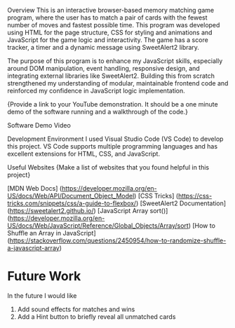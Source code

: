 Overview
This is an interactive browser-based memory matching game program, where the user has to match a pair of cards with the fewest number of moves and fastest possible time. This program was developed using HTML for the page structure, CSS for styling and animations and JavaScript for the game logic and interactivity. The game has a score tracker, a timer and a dynamic message using SweetAlert2 library.

The purpose of this program is to enhance my JavaScript skills, especially around DOM manipulation, event handling, responsive design, and integrating external libraries like SweetAlert2. Building this from scratch strengthened my understanding of modular, maintainable frontend code and reinforced my confidence in JavaScript logic implementation.

{Provide a link to your YouTube demonstration. It should be a one minute demo of the software running and a walkthrough of the code.}

Software Demo Video

Development Environment
I used Visual Studio Code (VS Code) to develop this project. VS Code supports multiple programming languages and has excellent extensions for HTML, CSS, and JavaScript.

Useful Websites
{Make a list of websites that you found helpful in this project}

[MDN Web Docs] (https://developer.mozilla.org/en-US/docs/Web/API/Document_Object_Model)
[CSS Tricks] (https://css-tricks.com/snippets/css/a-guide-to-flexbox/)
[SweetAlert2 Documentation] (https://sweetalert2.github.io/)
[JavaScript Array sort()] (https://developer.mozilla.org/en-US/docs/Web/JavaScript/Reference/Global_Objects/Array/sort)
[How to Shuffle an Array in JavaScript] (https://stackoverflow.com/questions/2450954/how-to-randomize-shuffle-a-javascript-array)

# Future Work

In the future I would like

1. Add sound effects for matches and wins
2. Add a Hint button to briefly reveal all unmatched cards
